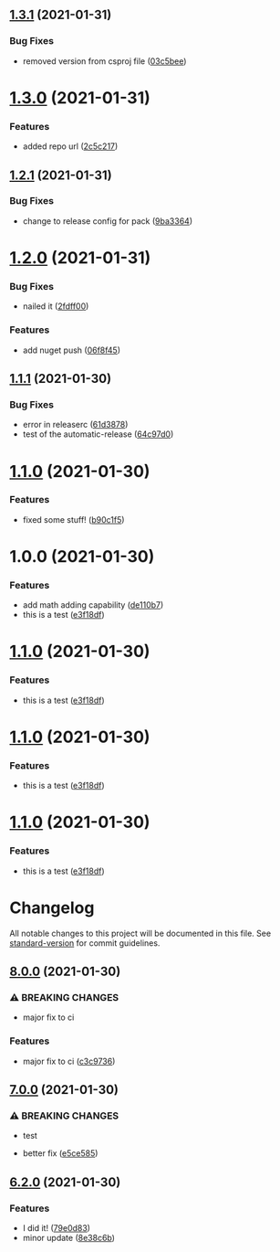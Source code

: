 ## [1.3.1](https://github.com/AndrewTriesToCode/GithubActionsSandbox/compare/v1.3.0...v1.3.1) (2021-01-31)


### Bug Fixes

* removed version from csproj file ([03c5bee](https://github.com/AndrewTriesToCode/GithubActionsSandbox/commit/03c5bee00da20b93f7b15a93abf8e7ec3dadf80f))

# [1.3.0](https://github.com/AndrewTriesToCode/GithubActionsSandbox/compare/v1.2.1...v1.3.0) (2021-01-31)


### Features

* added repo url ([2c5c217](https://github.com/AndrewTriesToCode/GithubActionsSandbox/commit/2c5c2178570e8410306a85adb14304224bf82fdf))

## [1.2.1](https://github.com/AndrewTriesToCode/GithubActionsSandbox/compare/v1.2.0...v1.2.1) (2021-01-31)


### Bug Fixes

* change to release config for pack ([9ba3364](https://github.com/AndrewTriesToCode/GithubActionsSandbox/commit/9ba33640f68777968beb895bdebcdc9c87bd7ef8))

# [1.2.0](https://github.com/AndrewTriesToCode/GithubActionsSandbox/compare/v1.1.1...v1.2.0) (2021-01-31)


### Bug Fixes

* nailed it ([2fdff00](https://github.com/AndrewTriesToCode/GithubActionsSandbox/commit/2fdff00b4badf37cd726e07ba6a66d5212d50c28))


### Features

* add nuget push ([06f8f45](https://github.com/AndrewTriesToCode/GithubActionsSandbox/commit/06f8f4577c21608f4c8ece7847c0ab346a6268d3))

## [1.1.1](https://github.com/AndrewTriesToCode/GithubActionsSandbox/compare/v1.1.0...v1.1.1) (2021-01-30)


### Bug Fixes

* error in releaserc ([61d3878](https://github.com/AndrewTriesToCode/GithubActionsSandbox/commit/61d3878f6b9d021275da17b026f466d715652580))
* test of the automatic-release ([64c97d0](https://github.com/AndrewTriesToCode/GithubActionsSandbox/commit/64c97d01f7fbc4b4d6654bf6f8935a3011dae2b4))

# [1.1.0](https://github.com/AndrewTriesToCode/GithubActionsSandbox/compare/v1.0.0...v1.1.0) (2021-01-30)


### Features

* fixed some stuff! ([b90c1f5](https://github.com/AndrewTriesToCode/GithubActionsSandbox/commit/b90c1f595b38252d4c643ac2b41e1b6df6d50e8f))

# 1.0.0 (2021-01-30)


### Features

* add math adding capability ([de110b7](https://github.com/AndrewTriesToCode/GithubActionsSandbox/commit/de110b76906d88aa15b5b8a0bc86993d79abffd7))
* this is a test ([e3f18df](https://github.com/AndrewTriesToCode/GithubActionsSandbox/commit/e3f18df300a83bdea400218ee8ceae5a851c1f84))

# [1.1.0](https://github.com/AndrewTriesToCode/GithubActionsSandbox/compare/v1.0.0...v1.1.0) (2021-01-30)


### Features

* this is a test ([e3f18df](https://github.com/AndrewTriesToCode/GithubActionsSandbox/commit/e3f18df300a83bdea400218ee8ceae5a851c1f84))

# [1.1.0](https://github.com/AndrewTriesToCode/GithubActionsSandbox/compare/v1.0.0...v1.1.0) (2021-01-30)


### Features

* this is a test ([e3f18df](https://github.com/AndrewTriesToCode/GithubActionsSandbox/commit/e3f18df300a83bdea400218ee8ceae5a851c1f84))

# [1.1.0](https://github.com/AndrewTriesToCode/GithubActionsSandbox/compare/v1.0.0...v1.1.0) (2021-01-30)


### Features

* this is a test ([e3f18df](https://github.com/AndrewTriesToCode/GithubActionsSandbox/commit/e3f18df300a83bdea400218ee8ceae5a851c1f84))

# Changelog

All notable changes to this project will be documented in this file. See [standard-version](https://github.com/conventional-changelog/standard-version) for commit guidelines.

## [8.0.0](https://github.com/AndrewTriesToCode/GithubActionsSandbox/compare/v7.0.0...v8.0.0) (2021-01-30)


### ⚠ BREAKING CHANGES

* major fix to ci

### Features

* major fix to ci ([c3c9736](https://github.com/AndrewTriesToCode/GithubActionsSandbox/commit/c3c9736b6311958ed7ec7b501f69e976f94268a1))

## [7.0.0](https://github.com/AndrewTriesToCode/GithubActionsSandbox/compare/v6.2.0...v7.0.0) (2021-01-30)


### ⚠ BREAKING CHANGES

* test

* better fix ([e5ce585](https://github.com/AndrewTriesToCode/GithubActionsSandbox/commit/e5ce58548e30779d32643044f71117dcd99626a7))

## [6.2.0](https://github.com/AndrewTriesToCode/GithubActionsSandbox/compare/v1.0.0...v6.2.0) (2021-01-30)


### Features

* I did it! ([79e0d83](https://github.com/AndrewTriesToCode/GithubActionsSandbox/commit/79e0d83dfb84f7430361efff708f6e1dba712d20))
* minor update ([8e38c6b](https://github.com/AndrewTriesToCode/GithubActionsSandbox/commit/8e38c6be978977287999627b408ce49af314b8f7))
